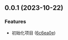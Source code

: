 ## 0.0.1 (2023-10-22)


### Features

* 初始化项目 ([6c6ea0e](https://github.com/AlbertLin0923/mango-kit/commit/6c6ea0e6fab12755ecde2815ae4fbe84f04f8d7b))

